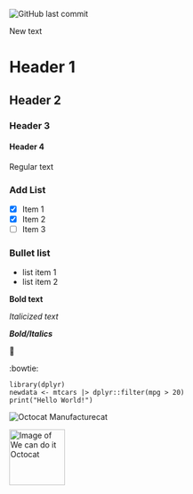 ![GitHub last commit](https://img.shields.io/github/last-commit/e-perl-NOAA/skills-communicate-using-markdown)


New text

# Header 1
## Header 2
### Header 3
#### Header 4

Regular text

### Add List
- [x] Item 1
- [x] Item 2
- [ ] Item 3

### Bullet list
- list item 1
- list item 2
  
**Bold text**

*Italicized text*

***Bold/Italics***

🎂

:bowtie:

```
library(dplyr)
newdata <- mtcars |> dplyr::filter(mpg > 20)
print("Hello World!")
```

![Octocat Manufacturecat](https://octodex.github.com/images/manufacturetocat.png)

<!--- Different sized image ---> 
<img src="https://octodex.github.com/images/mona-the-rivetertocat.png" alt="Image of We can do it Octocat" width="100" height="100">
